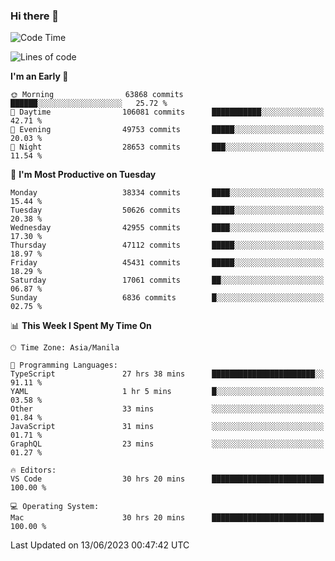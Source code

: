 ### Hi there 👋

<!--START_SECTION:waka-->
![Code Time](http://img.shields.io/badge/Code%20Time-4%2C061%20hrs%204%20mins-blue)

![Lines of code](https://img.shields.io/badge/From%20Hello%20World%20I%27ve%20Written-100.9%20million%20lines%20of%20code-blue)

**I'm an Early 🐤** 

```text
🌞 Morning                63868 commits       ██████░░░░░░░░░░░░░░░░░░░   25.72 % 
🌆 Daytime                106081 commits      ███████████░░░░░░░░░░░░░░   42.71 % 
🌃 Evening                49753 commits       █████░░░░░░░░░░░░░░░░░░░░   20.03 % 
🌙 Night                  28653 commits       ███░░░░░░░░░░░░░░░░░░░░░░   11.54 % 
```
📅 **I'm Most Productive on Tuesday** 

```text
Monday                   38334 commits       ████░░░░░░░░░░░░░░░░░░░░░   15.44 % 
Tuesday                  50626 commits       █████░░░░░░░░░░░░░░░░░░░░   20.38 % 
Wednesday                42955 commits       ████░░░░░░░░░░░░░░░░░░░░░   17.30 % 
Thursday                 47112 commits       █████░░░░░░░░░░░░░░░░░░░░   18.97 % 
Friday                   45431 commits       █████░░░░░░░░░░░░░░░░░░░░   18.29 % 
Saturday                 17061 commits       ██░░░░░░░░░░░░░░░░░░░░░░░   06.87 % 
Sunday                   6836 commits        █░░░░░░░░░░░░░░░░░░░░░░░░   02.75 % 
```


📊 **This Week I Spent My Time On** 

```text
🕑︎ Time Zone: Asia/Manila

💬 Programming Languages: 
TypeScript               27 hrs 38 mins      ███████████████████████░░   91.11 % 
YAML                     1 hr 5 mins         █░░░░░░░░░░░░░░░░░░░░░░░░   03.58 % 
Other                    33 mins             ░░░░░░░░░░░░░░░░░░░░░░░░░   01.84 % 
JavaScript               31 mins             ░░░░░░░░░░░░░░░░░░░░░░░░░   01.71 % 
GraphQL                  23 mins             ░░░░░░░░░░░░░░░░░░░░░░░░░   01.27 % 

🔥 Editors: 
VS Code                  30 hrs 20 mins      █████████████████████████   100.00 % 

💻 Operating System: 
Mac                      30 hrs 20 mins      █████████████████████████   100.00 % 
```


 Last Updated on 13/06/2023 00:47:42 UTC
<!--END_SECTION:waka-->


<!--
**rad182/rad182** is a ✨ _special_ ✨ repository because its `README.md` (this file) appears on your GitHub profile.

Here are some ideas to get you started:

- 🔭 I’m currently working on ...
- 🌱 I’m currently learning ...
- 👯 I’m looking to collaborate on ...
- 🤔 I’m looking for help with ...
- 💬 Ask me about ...
- 📫 How to reach me: ...
- 😄 Pronouns: ...
- ⚡ Fun fact: ...
-->

